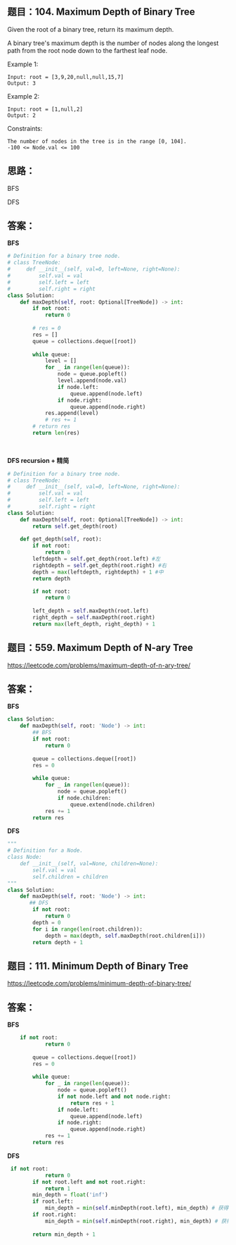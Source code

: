 ## 题目：104. Maximum Depth of Binary Tree
Given the root of a binary tree, return its maximum depth.

A binary tree's maximum depth is the number of nodes along the longest path from the root node down to the farthest leaf node.


Example 1:
```
Input: root = [3,9,20,null,null,15,7]
Output: 3
```
Example 2:
```
Input: root = [1,null,2]
Output: 2
``` 
Constraints:
```
The number of nodes in the tree is in the range [0, 104].
-100 <= Node.val <= 100
```

## 思路：
BFS

DFS

## 答案：
**BFS**
```python
# Definition for a binary tree node.
# class TreeNode:
#     def __init__(self, val=0, left=None, right=None):
#         self.val = val
#         self.left = left
#         self.right = right
class Solution:
    def maxDepth(self, root: Optional[TreeNode]) -> int:
        if not root:
            return 0
        
        # res = 0
        res = []
        queue = collections.deque([root])
        
        while queue:
            level = []
            for _ in range(len(queue)):
                node = queue.popleft()
                level.append(node.val)
                if node.left:
                    queue.append(node.left)
                if node.right:
                    queue.append(node.right)
            res.append(level)
            # res += 1
        # return res
        return len(res)
                
                
```
**DFS recursion + 精简**
```python
# Definition for a binary tree node.
# class TreeNode:
#     def __init__(self, val=0, left=None, right=None):
#         self.val = val
#         self.left = left
#         self.right = right
class Solution:
    def maxDepth(self, root: Optional[TreeNode]) -> int:
        return self.get_depth(root)
        
    def get_depth(self, root):
        if not root:
            return 0
        leftdepth = self.get_depth(root.left) #左
        rightdepth = self.get_depth(root.right) #右
        depth = max(leftdepth, rightdepth) + 1 #中
        return depth
```
```python
        if not root:
            return 0
        
        left_depth = self.maxDepth(root.left)
        right_depth = self.maxDepth(root.right)
        return max(left_depth, right_depth) + 1
```

## 题目：559. Maximum Depth of N-ary Tree
https://leetcode.com/problems/maximum-depth-of-n-ary-tree/

## 答案：
**BFS**
```python
class Solution:
    def maxDepth(self, root: 'Node') -> int:
        ## BFS
        if not root:
            return 0
        
        queue = collections.deque([root])
        res = 0
        
        while queue:
            for _ in range(len(queue)):
                node = queue.popleft()
                if node.children:
                    queue.extend(node.children) 
            res += 1     
        return res

```
**DFS**
```Python
"""
# Definition for a Node.
class Node:
    def __init__(self, val=None, children=None):
        self.val = val
        self.children = children
"""
class Solution:
    def maxDepth(self, root: 'Node') -> int:
       ## DFS
        if not root:
            return 0
        depth = 0
        for i in range(len(root.children)):
            depth = max(depth, self.maxDepth(root.children[i]))
        return depth + 1

```
## 题目：111. Minimum Depth of Binary Tree
https://leetcode.com/problems/minimum-depth-of-binary-tree/

## 答案：
**BFS**
```python
    if not root:
            return 0
        
        queue = collections.deque([root])
        res = 0
        
        while queue:
            for _ in range(len(queue)):
                node = queue.popleft()
                if not node.left and not node.right:
                    return res + 1
                if node.left:
                    queue.append(node.left)
                if node.right:
                    queue.append(node.right)
            res += 1
        return res

```

**DFS**
```python
 if not root:
            return 0
        if not root.left and not root.right:
            return 1
        min_depth = float('inf')
        if root.left:
            min_depth = min(self.minDepth(root.left), min_depth) # 获得左子树的最小高度
        if root.right:
            min_depth = min(self.minDepth(root.right), min_depth) # 获得右子树的最小高度
            
        return min_depth + 1

```
